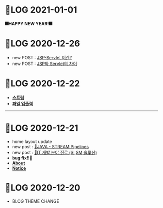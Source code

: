 # 🌱LOG 2021-01-01

#### 🎆HAPPY NEW YEAR!🎆





# 🌱LOG 2020-12-26

- new POST : [JSP-Servlet 이란?](/jsp/lecture/2020/12/26/jsp-servlet이란.html) 
- new POST : [JSP와 Servlet의 차이](/jsp/lecture/2020/12/26/jsp-servlet-차이.html)



# 🌱LOG 2020-12-22

- **[스트림](https://github.com/Eight-Corner/koreaIT/tree/main/스트림/src/그룹핑리덕션)**
- **[파일 입출력](https://github.com/Eight-Corner/koreaIT/tree/main/파일%20입출력%20패키지/src)**





---

# 🌱LOG 2020-12-21

- home layout update
- new post : [📝JAVA - STREAM Pipelines](https://eight-corner.github.io/java/lecture/2020/12/21/Stream-Pipelines.html)
- new post : [📝IT 개발 분야 진로 (SI,SM,솔루션)](https://eight-corner.github.io/it/infor/2020/12/21/IT.html)
- **bug fix!!🔨**
- [**About**](about.markdown)
- [**Notice**](NOTICE.md)



# 🌱LOG 2020-12-20

- BLOG THEME CHANGE

